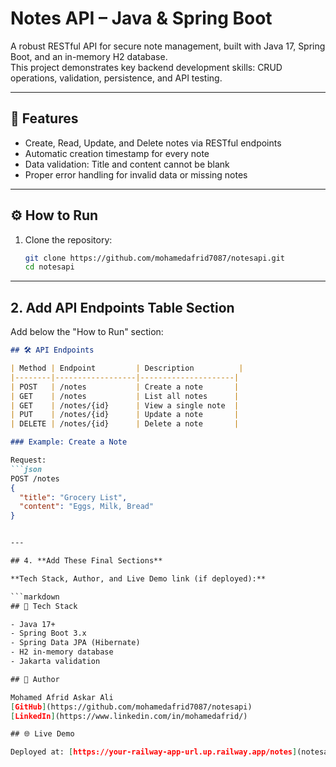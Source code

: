 # Notes API – Java & Spring Boot

A robust RESTful API for secure note management, built with Java 17, Spring Boot, and an in-memory H2 database.  
This project demonstrates key backend development skills: CRUD operations, validation, persistence, and API testing.

---

## 🚀 Features

- Create, Read, Update, and Delete notes via RESTful endpoints
- Automatic creation timestamp for every note
- Data validation: Title and content cannot be blank
- Proper error handling for invalid data or missing notes

---

## ⚙️ How to Run

1. Clone the repository:
   ```sh
   git clone https://github.com/mohamedafrid7087/notesapi.git
   cd notesapi


---

## 2. **Add API Endpoints Table Section**

Add below the "How to Run" section:

```markdown
## 🛠️ API Endpoints

| Method | Endpoint         | Description          |
|--------|------------------|---------------------|
| POST   | /notes           | Create a note       |
| GET    | /notes           | List all notes      |
| GET    | /notes/{id}      | View a single note  |
| PUT    | /notes/{id}      | Update a note       |
| DELETE | /notes/{id}      | Delete a note       |

### Example: Create a Note

Request:
```json
POST /notes
{
  "title": "Grocery List",
  "content": "Eggs, Milk, Bread"
}


---

## 4. **Add These Final Sections**

**Tech Stack, Author, and Live Demo link (if deployed):**

```markdown
## 🧰 Tech Stack

- Java 17+
- Spring Boot 3.x
- Spring Data JPA (Hibernate)
- H2 in-memory database
- Jakarta validation

## 👤 Author

Mohamed Afrid Askar Ali  
[GitHub](https://github.com/mohamedafrid7087/notesapi)  
[LinkedIn](https://www.linkedin.com/in/mohamedafrid/)

## 🌐 Live Demo

Deployed at: [https://your-railway-app-url.up.railway.app/notes](notesapi-production-713f.up.railway.app/notes)  
